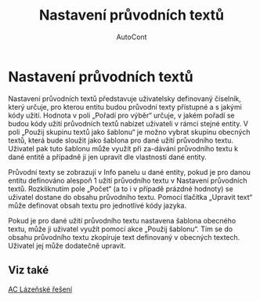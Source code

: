 ﻿---
    title: "Nastavení průvodních textů"
    author: AutoCont
    ms.date: 04/30/2018
    ms.topic: article
    ms.prod: dynamics-nav-2017
    ms.contentlocale: cs-cz
    ms.lasthandoff: 04/30/2018
---

# Nastavení průvodních textů
Nastavení průvodních textů představuje uživatelsky definovaný číselník, který určuje, pro kterou entitu budou průvodní texty přístupné a s jakými kódy užití. Hodnota v poli „Pořadí pro výběr“ určuje, v jakém pořadí se budou kódy užití průvodních textů nabízet uživateli v rámci stejné entity.
V poli „Použij skupinu textů jako šablonu“ je možno vybrat skupinu obecných textů, která bude sloužit jako šablona pro dané užití průvodního textu. Uživatel pak tuto šablonu může využít při za-dávání průvodního textu k dané entitě a případně ji jen upravit dle vlastností dané entity. 

Průvodní texty se zobrazují v Info panelu u dané entity, pokud je pro danou entitu definováno alespoň 1 užití průvodního textu v Nastavení průvodních textů. Rozkliknutím pole „Počet“ (a to i v případě prázdné hodnoty) se uživatel dostane do obsahu průvodního textu. Pomocí tlačítka „Upravit text“ může definovat obsah textu pro jednotlivé kódy jazyka.

Pokud je pro dané užití průvodního textu nastavena šablona obecného textu, může ji uživatel využít pomocí akce „Použij šablonu“. Tím se do obsahu průvodního textu zkopíruje text definovaný v obecných textech. Uživatel jej může dodatečně upravit.  

## <a name="see-also"></a>Viz také
[AC Lázeňské řešení](ac-spa-solution.md)